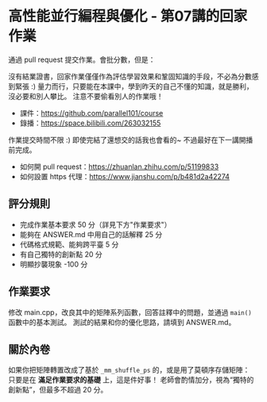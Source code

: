 # 高性能並行編程與優化 - 第07講的回家作業

通過 pull request 提交作業。會批分數，但是：

沒有結業證書，回家作業僅僅作為評估學習效果和鞏固知識的手段，不必為分數感到緊張 :)
量力而行，只要能在本課中，學到昨天的自己不懂的知識，就是勝利，沒必要和別人攀比。
注意不要偷看別人的作業哦！

- 課件：https://github.com/parallel101/course
- 錄播：https://space.bilibili.com/263032155

作業提交時間不限 :) 即使完結了還想交的話我也會看的~ 不過最好在下一講開播前完成。

- 如何開 pull request：https://zhuanlan.zhihu.com/p/51199833
- 如何設置 https 代理：https://www.jianshu.com/p/b481d2a42274

## 評分規則

- 完成作業基本要求 50 分（詳見下方"作業要求"）
- 能夠在 ANSWER.md 中用自己的話解釋 25 分
- 代碼格式規範、能夠跨平臺 5 分
- 有自己獨特的創新點 20 分
- 明顯抄襲現象 -100 分

## 作業要求

修改 main.cpp，改良其中的矩陣系列函數，回答註釋中的問題，並通過 `main()` 函數中的基本測試。
測試的結果和你的優化思路，請填到 ANSWER.md。

## 關於內卷

如果你把矩陣轉置改成了基於 `_mm_shuffle_ps` 的，或是用了莫頓序存儲矩陣：
只要是在 **滿足作業要求的基礎** 上，這是件好事！
老師會酌情加分，視為“獨特的創新點”，但最多不超過 20 分。
